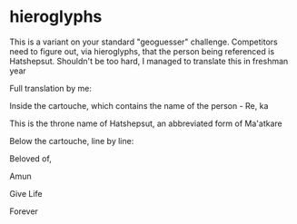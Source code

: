 # hieroglyphs

This is a variant on your standard "geoguesser" challenge. Competitors need to figure out, via hieroglyphs, that the person being referenced is Hatshepsut. Shouldn't be too hard, I managed to translate this in freshman year

Full translation by me:

Inside the cartouche, which contains the name of the person - Re, ka

This is the throne name of Hatshepsut, an abbreviated form of Ma'atkare

Below the cartouche, line by line:

Beloved of,

Amun

Give Life

Forever
